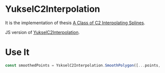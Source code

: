 # YukselC2Interpolation

It is the implementation of thesis [A Class of C2 Interpolating Splines](http://www.cemyuksel.com/research/interpolating_splines/a_class_of_c2_interpolating_splines.pdf).

JS version of [YukselC2Interpolation](https://github.com/tanganke/YukselC2Interpolation).

# Use It

```js
const smoothedPoints = YskselC2Interpolation.SmoothPolygon([...points, points[0]]);
```
